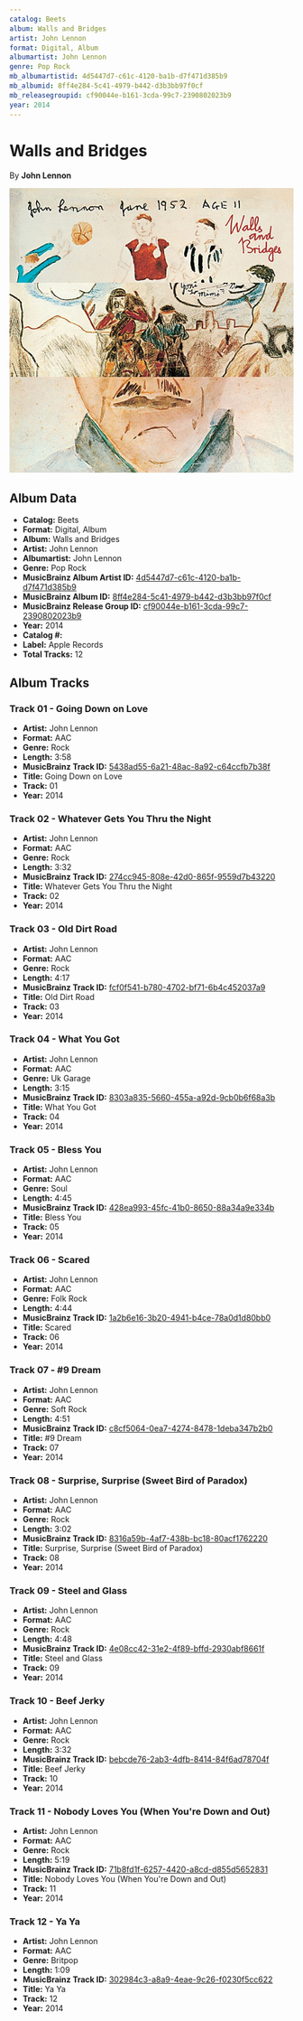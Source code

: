 ```yaml
---
catalog: Beets
album: Walls and Bridges
artist: John Lennon
format: Digital, Album
albumartist: John Lennon
genre: Pop Rock
mb_albumartistid: 4d5447d7-c61c-4120-ba1b-d7f471d385b9
mb_albumid: 8ff4e284-5c41-4979-b442-d3b3bb97f0cf
mb_releasegroupid: cf90044e-b161-3cda-99c7-2390802023b9
year: 2014
---
```


# Walls and Bridges

By **John Lennon**

![](../../assets/beetscovers/John_Lennon-Walls_and_Bridges.jpg)

## Album Data

- **Catalog:** Beets
- **Format:** Digital, Album
- **Album:** Walls and Bridges
- **Artist:** John Lennon
- **Albumartist:** John Lennon
- **Genre:** Pop Rock
- **MusicBrainz Album Artist ID:** [4d5447d7-c61c-4120-ba1b-d7f471d385b9](https://musicbrainz.org/artist/4d5447d7-c61c-4120-ba1b-d7f471d385b9)
- **MusicBrainz Album ID:** [8ff4e284-5c41-4979-b442-d3b3bb97f0cf](https://musicbrainz.org/release/8ff4e284-5c41-4979-b442-d3b3bb97f0cf)
- **MusicBrainz Release Group ID:** [cf90044e-b161-3cda-99c7-2390802023b9](https://musicbrainz.org/release-group/cf90044e-b161-3cda-99c7-2390802023b9)
- **Year:** 2014
- **Catalog #:** 
- **Label:** Apple Records
- **Total Tracks:** 12

## Album Tracks

### Track 01 - Going Down on Love

- **Artist:** John Lennon
- **Format:** AAC
- **Genre:** Rock
- **Length:** 3:58
- **MusicBrainz Track ID:** [5438ad55-6a21-48ac-8a92-c64ccfb7b38f](https://musicbrainz.org/recording/5438ad55-6a21-48ac-8a92-c64ccfb7b38f)
- **Title:** Going Down on Love
- **Track:** 01
- **Year:** 2014

### Track 02 - Whatever Gets You Thru the Night

- **Artist:** John Lennon
- **Format:** AAC
- **Genre:** Rock
- **Length:** 3:32
- **MusicBrainz Track ID:** [274cc945-808e-42d0-865f-9559d7b43220](https://musicbrainz.org/recording/274cc945-808e-42d0-865f-9559d7b43220)
- **Title:** Whatever Gets You Thru the Night
- **Track:** 02
- **Year:** 2014

### Track 03 - Old Dirt Road

- **Artist:** John Lennon
- **Format:** AAC
- **Genre:** Rock
- **Length:** 4:17
- **MusicBrainz Track ID:** [fcf0f541-b780-4702-bf71-6b4c452037a9](https://musicbrainz.org/recording/fcf0f541-b780-4702-bf71-6b4c452037a9)
- **Title:** Old Dirt Road
- **Track:** 03
- **Year:** 2014

### Track 04 - What You Got

- **Artist:** John Lennon
- **Format:** AAC
- **Genre:** Uk Garage
- **Length:** 3:15
- **MusicBrainz Track ID:** [8303a835-5660-455a-a92d-9cb0b6f68a3b](https://musicbrainz.org/recording/8303a835-5660-455a-a92d-9cb0b6f68a3b)
- **Title:** What You Got
- **Track:** 04
- **Year:** 2014

### Track 05 - Bless You

- **Artist:** John Lennon
- **Format:** AAC
- **Genre:** Soul
- **Length:** 4:45
- **MusicBrainz Track ID:** [428ea993-45fc-41b0-8650-88a34a9e334b](https://musicbrainz.org/recording/428ea993-45fc-41b0-8650-88a34a9e334b)
- **Title:** Bless You
- **Track:** 05
- **Year:** 2014

### Track 06 - Scared

- **Artist:** John Lennon
- **Format:** AAC
- **Genre:** Folk Rock
- **Length:** 4:44
- **MusicBrainz Track ID:** [1a2b6e16-3b20-4941-b4ce-78a0d1d80bb0](https://musicbrainz.org/recording/1a2b6e16-3b20-4941-b4ce-78a0d1d80bb0)
- **Title:** Scared
- **Track:** 06
- **Year:** 2014

### Track 07 - #9 Dream

- **Artist:** John Lennon
- **Format:** AAC
- **Genre:** Soft Rock
- **Length:** 4:51
- **MusicBrainz Track ID:** [c8cf5064-0ea7-4274-8478-1deba347b2b0](https://musicbrainz.org/recording/c8cf5064-0ea7-4274-8478-1deba347b2b0)
- **Title:** #9 Dream
- **Track:** 07
- **Year:** 2014

### Track 08 - Surprise, Surprise (Sweet Bird of Paradox)

- **Artist:** John Lennon
- **Format:** AAC
- **Genre:** Rock
- **Length:** 3:02
- **MusicBrainz Track ID:** [8316a59b-4af7-438b-bc18-80acf1762220](https://musicbrainz.org/recording/8316a59b-4af7-438b-bc18-80acf1762220)
- **Title:** Surprise, Surprise (Sweet Bird of Paradox)
- **Track:** 08
- **Year:** 2014

### Track 09 - Steel and Glass

- **Artist:** John Lennon
- **Format:** AAC
- **Genre:** Rock
- **Length:** 4:48
- **MusicBrainz Track ID:** [4e08cc42-31e2-4f89-bffd-2930abf8661f](https://musicbrainz.org/recording/4e08cc42-31e2-4f89-bffd-2930abf8661f)
- **Title:** Steel and Glass
- **Track:** 09
- **Year:** 2014

### Track 10 - Beef Jerky

- **Artist:** John Lennon
- **Format:** AAC
- **Genre:** Rock
- **Length:** 3:32
- **MusicBrainz Track ID:** [bebcde76-2ab3-4dfb-8414-84f6ad78704f](https://musicbrainz.org/recording/bebcde76-2ab3-4dfb-8414-84f6ad78704f)
- **Title:** Beef Jerky
- **Track:** 10
- **Year:** 2014

### Track 11 - Nobody Loves You (When You're Down and Out)

- **Artist:** John Lennon
- **Format:** AAC
- **Genre:** Rock
- **Length:** 5:19
- **MusicBrainz Track ID:** [71b8fd1f-6257-4420-a8cd-d855d5652831](https://musicbrainz.org/recording/71b8fd1f-6257-4420-a8cd-d855d5652831)
- **Title:** Nobody Loves You (When You're Down and Out)
- **Track:** 11
- **Year:** 2014

### Track 12 - Ya Ya

- **Artist:** John Lennon
- **Format:** AAC
- **Genre:** Britpop
- **Length:** 1:09
- **MusicBrainz Track ID:** [302984c3-a8a9-4eae-9c26-f0230f5cc622](https://musicbrainz.org/recording/302984c3-a8a9-4eae-9c26-f0230f5cc622)
- **Title:** Ya Ya
- **Track:** 12
- **Year:** 2014

